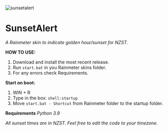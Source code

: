 ![sunsetalert](https://user-images.githubusercontent.com/72550915/160226807-b4204c6b-a747-464a-b0ed-2b9d335c1cc7.png)

# SunsetAlert
_A Rainmeter skin to indicate golden hour/sunset for NZST._

**HOW TO USE:**
1. Download and install the most recent release. 
2. Run `start.bat` in you Rainmeter skins folder. 
3. For any errors check Requirements. 

**Start on boot:**
1. WIN + R 
2. Type in the box: `shell:startup` 
3. Move `start.bat - Shortcut` from Rainmeter folder to the startup folder. 

**Requirements**
_Python 3.9_

_All sunset times are in NZST.
Feel free to edit the code to your timezone._
